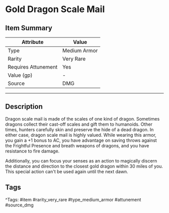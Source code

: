 # Gold Dragon Scale Mail

## Item Summary

| Attribute            | Value                        |
|----------------------|------------------------------|
| Type                 | Medium Armor |
| Rarity               | Very Rare             |
| Requires Attunement  | Yes                |
| Value (gp)           | -    |
| Source               | DMG |

---

## Description

Dragon scale mail is made of the scales of one kind of dragon. Sometimes dragons collect their cast-off scales and gift them to humanoids. Other times, hunters carefully skin and preserve the hide of a dead dragon. In either case, dragon scale mail is highly valued. While wearing this armor, you gain a +1 bonus to AC, you have advantage on saving throws against the Frightful Presence and breath weapons of dragons, and you have resistance to fire damage.

Additionally, you can focus your senses as an action to magically discern the distance and direction to the closest gold dragon within 30 miles of you. This special action can't be used again until the next dawn.

## Tags

^Tags: #item #rarity_very_rare #type_medium_armor #attunement #source_dmg